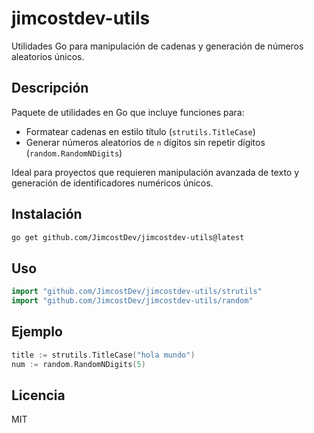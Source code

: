 # jimcostdev-utils

Utilidades Go para manipulación de cadenas y generación de números aleatorios únicos.

## Descripción

Paquete de utilidades en Go que incluye funciones para:

- Formatear cadenas en estilo título (`strutils.TitleCase`)
- Generar números aleatorios de `n` dígitos sin repetir dígitos (`random.RandomNDigits`)

Ideal para proyectos que requieren manipulación avanzada de texto y generación de identificadores numéricos únicos.

## Instalación

```bash
go get github.com/JimcostDev/jimcostdev-utils@latest
```

## Uso

```go
import "github.com/JimcostDev/jimcostdev-utils/strutils"
import "github.com/JimcostDev/jimcostdev-utils/random"
```

## Ejemplo

```go
title := strutils.TitleCase("hola mundo")
num := random.RandomNDigits(5)
```

## Licencia

MIT

